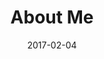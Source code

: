 ---
layout:     single
classes:    
    - wide
title:      About Me
date:       2017-02-04 
categories: projects
---